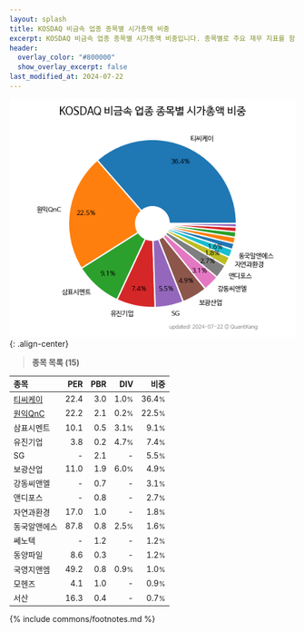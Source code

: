 ```yaml
---
layout: splash
title: KOSDAQ 비금속 업종 종목별 시가총액 비중
excerpt: KOSDAQ 비금속 업종 종목별 시가총액 비중입니다. 종목별로 주요 재무 지표를 함께 표시합니다.
header:
  overlay_color: "#800000"
  show_overlay_excerpt: false
last_modified_at: 2024-07-22
---
```



![KOSDAQ 비금속 업종 종목별 시가총액 비중](/stats/sector/images/kosdaq_업종_비금속_종목.png){: .align-center}


> **종목 목록 (15)**<a id="list"></a>

| **종목** | **PER** | **PBR** | **DIV** | **비중** |
| :------- | ------: | ------: | ------: | -------: |
| [티씨케이](/064760/) | 22.4 | 3.0 | 1.0<small>%</small> | 36.4<small>%</small> |
| [원익QnC](/074600/) | 22.2 | 2.1 | 0.2<small>%</small> | 22.5<small>%</small> |
| 삼표시멘트 | 10.1 | 0.5 | 3.1<small>%</small> | 9.1<small>%</small> |
| 유진기업 | 3.8 | 0.2 | 4.7<small>%</small> | 7.4<small>%</small> |
| SG | - | 2.1 | - | 5.5<small>%</small> |
| 보광산업 | 11.0 | 1.9 | 6.0<small>%</small> | 4.9<small>%</small> |
| 강동씨앤엘 | - | 0.7 | - | 3.1<small>%</small> |
| 앤디포스 | - | 0.8 | - | 2.7<small>%</small> |
| 자연과환경 | 17.0 | 1.0 | - | 1.8<small>%</small> |
| 동국알앤에스 | 87.8 | 0.8 | 2.5<small>%</small> | 1.6<small>%</small> |
| 쎄노텍 | - | 1.2 | - | 1.2<small>%</small> |
| 동양파일 | 8.6 | 0.3 | - | 1.2<small>%</small> |
| 국영지앤엠 | 49.2 | 0.8 | 0.9<small>%</small> | 1.0<small>%</small> |
| 모헨즈 | 4.1 | 1.0 | - | 0.9<small>%</small> |
| 서산 | 16.3 | 0.4 | - | 0.7<small>%</small> |

{% include commons/footnotes.md %}